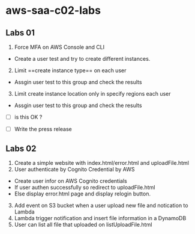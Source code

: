 # aws-saa-c02-labs

## Labs 01
1. Force MFA on AWS Console and CLI
- Create a user test and try to create different instances.
2. Limit ==create instance type== on each user
- Assgin user test to this group and check the results
3. Limit create instance location only in specify regions each user
- Assgin user test to this group and check the results

- [ ] is this OK ?

- [ ] Write the press release

## Labs 02
1. Create a simple website with index.html/error.html and uploadFile.html
2. User authenticate by Cognito Credential by AWS
- Create user infor on AWS Cognito credentials
- If user authen successfully so redirect to uploadFile.html
- Else display error.html page and display relogin button.
3. Add event on S3 bucket when a user upload new file and notication to Lambda
4. Lambda trigger notification and insert file information in a DynamoDB
5. User can list all file that uploaded on listUploadFile.html